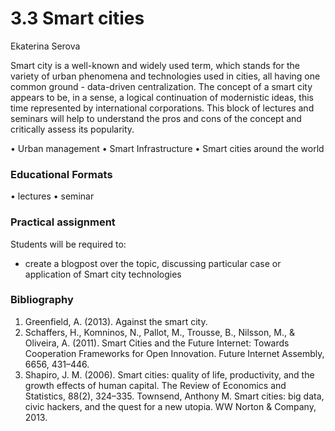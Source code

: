 # 3.3 Smart cities

Ekaterina Serova

Smart city is a well-known and widely used term, which stands for the variety of urban phenomena and technologies used in cities, all having one common ground - data-driven centralization. The concept of a smart city appears to be, in a sense, a logical continuation of modernistic ideas, this time represented by international corporations. This block of lectures and seminars will help to understand the pros and cons of the concept and critically assess its popularity.

•	Urban management 
•	Smart Infrastructure 
•	Smart cities around the world

###  Educational Formats
•	lectures 
•	seminar 

### Practical assignment
Students will be required to:

- create a blogpost over the topic, discussing particular case or application of Smart city technologies


### Bibliography
1.	Greenfield, A. (2013). Against the smart city.
2.	Schaffers, H., Komninos, N., Pallot, M., Trousse, B., Nilsson, M., & Oliveira, A. (2011). Smart Cities and the Future Internet: Towards Cooperation Frameworks for Open Innovation. Future Internet Assembly, 6656, 431–446.
3.	Shapiro, J. M. (2006). Smart cities: quality of life, productivity, and the growth effects of human capital. The Review of Economics and Statistics, 88(2), 324–335.
Townsend, Anthony M. Smart cities: big data, civic hackers, and the quest for a new utopia. WW Norton & Company, 2013.